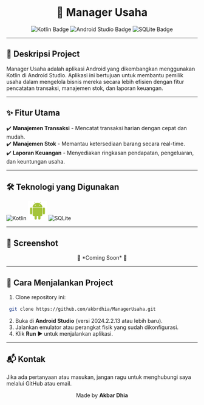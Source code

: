  <h1 align="center">📌 Manager Usaha</h1>
 
<p align="center">
  <img src="https://img.shields.io/badge/Kotlin-100%25-orange" alt="Kotlin Badge" />
  <img src="https://img.shields.io/badge/Android_Studio-2024.2.2.13-green" alt="Android Studio Badge" />
  <img src="https://img.shields.io/badge/SQLite-Supported-blue" alt="SQLite Badge" />
</p>

---

<h2>📖 Deskripsi Project</h2>
<p>Manager Usaha adalah aplikasi Android yang dikembangkan menggunakan Kotlin di Android Studio. Aplikasi ini bertujuan untuk membantu pemilik usaha dalam mengelola bisnis mereka secara lebih efisien dengan fitur pencatatan transaksi, manajemen stok, dan laporan keuangan.</p>

---

<h2>✨ Fitur Utama</h2>

✔️ **Manajemen Transaksi** - Mencatat transaksi harian dengan cepat dan mudah.  
✔️ **Manajemen Stok** - Memantau ketersediaan barang secara real-time.  
✔️ **Laporan Keuangan** - Menyediakan ringkasan pendapatan, pengeluaran, dan keuntungan usaha.

---

<h2>🛠 Teknologi yang Digunakan</h2>
<p align="left">
  <img src="https://www.vectorlogo.zone/logos/kotlinlang/kotlinlang-icon.svg" alt="Kotlin" width="50" height="50"/>
  <img src="https://raw.githubusercontent.com/devicons/devicon/master/icons/android/android-original.svg" alt="Android Studio" width="50" height="50"/>
  <img src="https://www.vectorlogo.zone/logos/sqlite/sqlite-icon.svg" alt="SQLite" width="50" height="50"/>
</p>

---

<h2>📸 Screenshot</h2>
<p align="center">
  🚧 *Coming Soon* 🚧
</p>

---

<h2>🚀 Cara Menjalankan Project</h2>

1. Clone repository ini:
```bash
 git clone https://github.com/akbrdhia/ManagerUsaha.git
```
2. Buka di **Android Studio** (versi 2024.2.2.13 atau lebih baru).
3. Jalankan emulator atau perangkat fisik yang sudah dikonfigurasi.
4. Klik **Run** ▶ untuk menjalankan aplikasi.

---

<h2>📬 Kontak</h2>
<p>Jika ada pertanyaan atau masukan, jangan ragu untuk menghubungi saya melalui GitHub atau email.</p>

<p align="center">Made by <b>Akbar Dhia</b></p>
